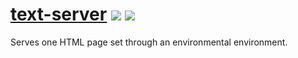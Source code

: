
# [text-server](https://hub.docker.com/r/productionwentdown/text-server/) [![](https://images.microbadger.com/badges/version/productionwentdown/text-server.svg)](https://microbadger.com/images/productionwentdown/text-server "Get your own version badge on microbadger.com") [![](https://images.microbadger.com/badges/image/productionwentdown/text-server.svg)](https://microbadger.com/images/productionwentdown/text-server "Get your own image badge on microbadger.com")

Serves one HTML page set through an environmental environment.
